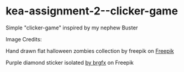 # kea-assignment-2--clicker-game
Simple "clicker-game" inspired by my nephew Buster

Image Credits:

Hand drawn flat halloween zombies collection by freepik on <a href="https://www.freepik.com/free-vector/hand-drawn-flat-halloween-zombies-collection_18394209.htm#&position=5&from_view=user">Freepik</a>

Purple diamond sticker isolated <a href="https://www.freepik.com/free-vector/purple-diamond-sticker-isolated_24065108.htm">by brgfx</a> on Freepik
